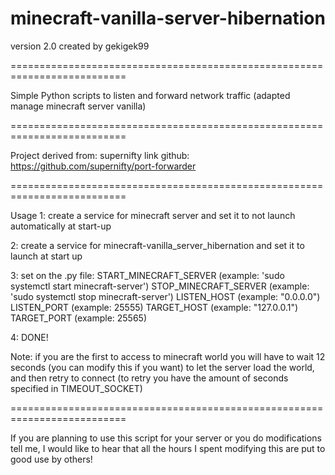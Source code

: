 # minecraft-vanilla-server-hibernation
version 2.0
created by gekigek99

==========================================================================

Simple Python scripts to listen and forward network traffic (adapted manage minecraft server vanilla)

==========================================================================

Project derived from:	supernifty
link github:			https://github.com/supernifty/port-forwarder

==========================================================================

Usage
1: create a service for minecraft server and set it to not launch automatically at start-up

2: create a service for minecraft-vanilla_server_hibernation and set it to launch at start up

3: set on the .py file:
			START_MINECRAFT_SERVER	(example: 'sudo systemctl start minecraft-server')
			STOP_MINECRAFT_SERVER	(example: 'sudo systemctl stop minecraft-server')
			LISTEN_HOST				(example: "0.0.0.0")
			LISTEN_PORT				(example: 25555)
			TARGET_HOST				(example: "127.0.0.1")
			TARGET_PORT				(example: 25565)

4: DONE!

Note:	if you are the first to access to minecraft world you will have to wait 12 seconds
			(you can modify this if you want) to let the server load the world, and then retry to connect
			(to retry you have the amount of seconds specified in TIMEOUT_SOCKET)

==========================================================================

If you are planning to use this script for your server or you do modifications tell me, I would like to hear 
that all the hours I spent modifying this are put to good use by others!
